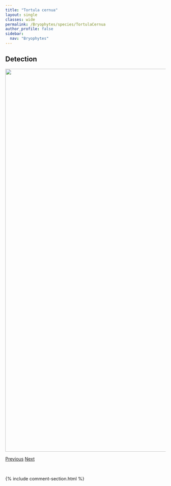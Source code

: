 ```yaml
---
title: "Tortula cernua"
layout: single
classes: wide
permalink: /Bryophytes/species/TortulaCernua
author_profile: false
sidebar:
  nav: "Bryophytes"
---
```


<h2>Detection</h2>

<a href="https://drive.google.com/uc?export=view&id=1eG6v1H7XCdb66uQ2ytcc-VACNaNPnZm6">
<img src="https://drive.google.com/uc?export=view&id=1eG6v1H7XCdb66uQ2ytcc-VACNaNPnZm6" height = "1200" width = "800">
</a>


<a href="/DevelopmentWebsite/Bryophytes/species/TortulaAcaulon" class="pagination--pager" title="Tortula acaulon">Previous</a> <a href="/DevelopmentWebsite/Bryophytes/species/TortulaHoppeana" class="pagination--pager" title="Tortula hoppeana">Next</a>

<p>&nbsp;</p>

{% include comment-section.html %}
